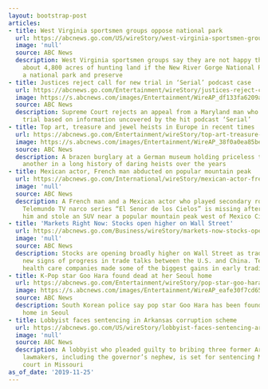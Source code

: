```yaml
---
layout: bootstrap-post
articles:
- title: West Virginia sportsmen groups oppose national park
  url: https://abcnews.go.com/US/wireStory/west-virginia-sportsmen-groups-oppose-national-park-67292019
  image: 'null'
  source: ABC News
  description: West Virginia sportsmen groups say they are not happy they could lose
    about 4,800 acres of hunting land if the New River Gorge National River is designated
    a national park and preserve
- title: Justices reject call for new trial in ‘Serial’ podcast case
  url: https://abcnews.go.com/Entertainment/wireStory/justices-reject-call-trial-serial-podcast-case-67291681
  image: https://s.abcnews.com/images/Entertainment/WireAP_df133fa6209a4df9bde67b03070cd5c6_16x9_992.jpg
  source: ABC News
  description: Supreme Court rejects an appeal from a Maryland man who wants a new
    trial based on information uncovered by the hit podcast ‘Serial’
- title: Top art, treasure and jewel heists in Europe in recent times
  url: https://abcnews.go.com/Entertainment/wireStory/top-art-treasure-jewel-heists-europe-recent-times-67291866
  image: https://s.abcnews.com/images/Entertainment/WireAP_38f0a0ea85be45b3809017a496c071a8_16x9_992.jpg
  source: ABC News
  description: A brazen burglary at a German museum holding priceless treasure is
    another in a long history of daring heists over the years
- title: Mexican actor, French man abducted on popular mountain peak
  url: https://abcnews.go.com/International/wireStory/mexican-actor-french-man-abducted-popular-mountain-peak-67291764
  image: 'null'
  source: ABC News
  description: A French man and a Mexican actor who played secondary roles in the
    Telemundo TV narco series “El Senor de los Cielos” is missing after robbers snatched
    him and stole an SUV near a popular mountain peak west of Mexico City
- title: 'Markets Right Now: Stocks open higher on Wall Street'
  url: https://abcnews.go.com/Business/wireStory/markets-now-stocks-open-higher-wall-street-67291683
  image: 'null'
  source: ABC News
  description: Stocks are opening broadly higher on Wall Street as traders welcomed
    new signs of progress in trade talks between the U.S. and China. Technology and
    health care companies made some of the biggest gains in early trading Monday.
- title: K-Pop star Goo Hara found dead at her Seoul home
  url: https://abcnews.go.com/Entertainment/wireStory/pop-star-goo-hara-found-dead-seoul-home-67291680
  image: https://s.abcnews.com/images/Entertainment/WireAP_eafe30f7cd6543179690c6a778a965bd_16x9_992.jpg
  source: ABC News
  description: South Korean police say pop star Goo Hara has been found dead at her
    home in Seoul
- title: Lobbyist faces sentencing in Arkansas corruption scheme
  url: https://abcnews.go.com/US/wireStory/lobbyist-faces-sentencing-arkansas-corruption-scheme-67291679
  image: 'null'
  source: ABC News
  description: A lobbyist who pleaded guilty to bribing three former Arkansas state
    lawmakers, including the governor’s nephew, is set for sentencing Monday in federal
    court in Missouri
as_of_date: '2019-11-25'
---
```


